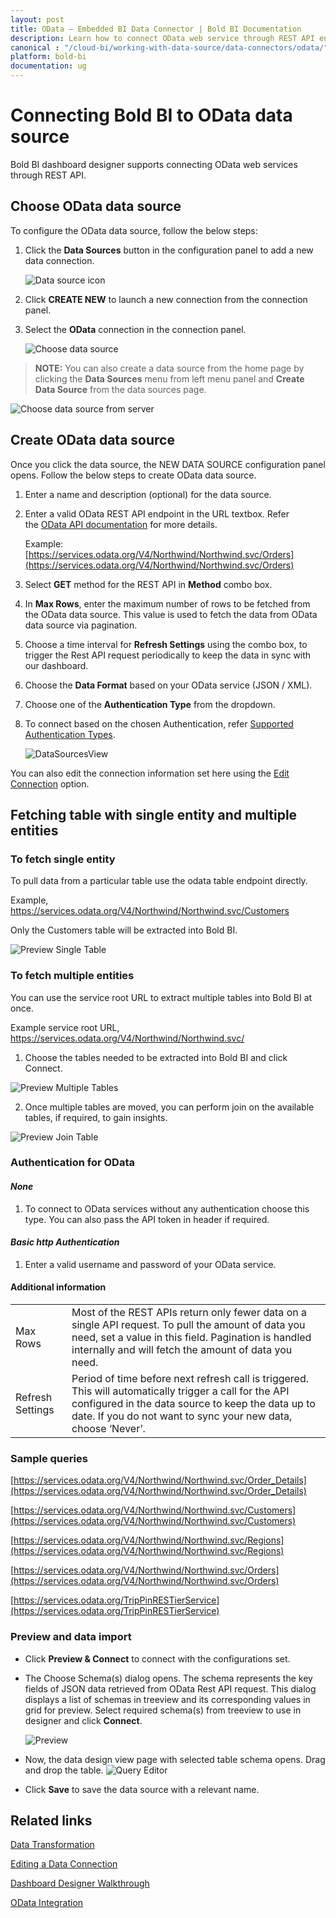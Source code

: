 ```yaml
---
layout: post
title: OData – Embedded BI Data Connector | Bold BI Documentation
description: Learn how to connect OData web service through REST API endpoint with Bold BI Embedded and create data source for dashboard configuration.
canonical : "/cloud-bi/working-with-data-source/data-connectors/odata/"
platform: bold-bi
documentation: ug
---
```


# Connecting Bold BI to OData data source
Bold BI dashboard designer supports connecting OData web services through REST API. 

## Choose OData data source
To configure the OData data source, follow the below steps:
1. Click the **Data Sources** button in the configuration panel to add a new data connection.

   ![Data source icon](/static/assets/embedded/working-with-datasource/data-connectors/images/common/DataSourcesIcon.png)

2. Click **CREATE NEW** to launch a new connection from the connection panel.
3. Select the **OData** connection in the connection panel.

   ![Choose data source](/static/assets/embedded/working-with-datasource/data-connectors/images/OData/ChooseDS.png)

> **NOTE:**  You can also create a data source from the home page by clicking the **Data Sources** menu from left menu panel and **Create Data Source** from the data sources page.

   ![Choose data source from server](/static/assets/embedded/working-with-datasource/data-connectors/images/OData/ChooseDS_server.png)


## Create OData data source
Once you click the data source, the NEW DATA SOURCE configuration panel opens. Follow the below steps to create OData data source.
1. Enter a name and description (optional) for the data source.
2. Enter a valid OData REST API endpoint in the URL textbox. Refer the [OData API documentation](https://www.odata.org/documentation/) for more details.

    Example: [https://services.odata.org/V4/Northwind/Northwind.svc/Orders](https://services.odata.org/V4/Northwind/Northwind.svc/Orders)

3. Select **GET** method for the REST API in **Method** combo box.
4. In **Max Rows**, enter the maximum number of rows to be fetched from the OData data source. This value is used to fetch the data from OData data source via pagination.
5. Choose a time interval for **Refresh Settings** using the combo box, to trigger the Rest API request periodically to keep the data in sync with our dashboard.  
6. Choose the **Data Format** based on your OData service (JSON / XML). 
7. Choose one of the **Authentication Type** from the dropdown.
8. To connect based on the chosen Authentication, refer [Supported Authentication Types](/embedded-bi/working-with-data-source/data-connectors/odata/#authentication-for-odata).

    ![DataSourcesView](/static/assets/embedded/working-with-datasource/data-connectors/images/OData/DataSourcesView.png)

You can also edit the connection information set here using the [Edit Connection](/embedded-bi/working-with-data-source/editing-a-data-connection/) option.

## Fetching table with single entity and multiple entities

### To fetch single entity

To pull data from a particular table use the odata table endpoint directly.

Example, https://services.odata.org/V4/Northwind/Northwind.svc/Customers 

Only the Customers table will be extracted into Bold BI.
 
  ![Preview Single Table ](/static/assets/embedded/working-with-datasource/data-connectors/images/OData/SingleTable.png)
  
### To fetch multiple entities

You can use the service root URL to extract multiple tables into Bold BI at once.

Example service root URL, https://services.odata.org/V4/Northwind/Northwind.svc/

1. Choose the tables needed to be extracted into Bold BI and click Connect.

  ![Preview Multiple Tables ](/static/assets/embedded/working-with-datasource/data-connectors/images/OData/MultipleTables.png)
  
2. Once multiple tables are moved, you can perform join on the available tables, if required, to gain insights. 

  ![Preview Join Table ](/static/assets/embedded/working-with-datasource/data-connectors/images/OData/JoinTable.png)
 
### Authentication for OData 

#### *None*
1. To connect to OData services without any authentication choose this type. You can also pass the API token in header if required.

#### *Basic http Authentication*
1. Enter a valid username and password of your OData service.

#### Additional information
<table width="600">
<tr>
<td>
Max Rows
</td>
<td>
Most of the REST APIs return only fewer data on a single API request. To pull the amount of data you need, set a value in this field.  
Pagination is handled internally and will fetch the amount of data you need.
</td>
</tr>
<tr>
<td>
Refresh Settings
</td>
<td>
Period of time before next refresh call is triggered. This will automatically trigger a call for the API configured in the data source to keep the data up to date. If you do not want to sync your new data, choose ‘Never’.
</td>
</tr>
</table>

### Sample queries

[https://services.odata.org/V4/Northwind/Northwind.svc/Order_Details](https://services.odata.org/V4/Northwind/Northwind.svc/Order_Details)

[https://services.odata.org/V4/Northwind/Northwind.svc/Customers](https://services.odata.org/V4/Northwind/Northwind.svc/Customers)

[https://services.odata.org/V4/Northwind/Northwind.svc/Regions](https://services.odata.org/V4/Northwind/Northwind.svc/Regions)

[https://services.odata.org/V4/Northwind/Northwind.svc/Orders](https://services.odata.org/V4/Northwind/Northwind.svc/Orders)

[https://services.odata.org/TripPinRESTierService](https://services.odata.org/TripPinRESTierService)

### Preview and data import
* Click **Preview & Connect** to connect with the configurations set.
* The Choose Schema(s) dialog opens. The schema represents the key fields of JSON data retrieved from OData Rest API request. This dialog displays a list of schemas in treeview and its corresponding values in grid for preview. Select required schema(s) from treeview to use in designer and click **Connect**.

   ![Preview](/static/assets/embedded/working-with-datasource/data-connectors/images/common/Preview.png)

* Now, the data design view page with selected table schema opens. Drag and drop the table.
   ![Query Editor](/static/assets/embedded/working-with-datasource/data-connectors/images/common/QueryEditor.png)

* Click **Save** to save the data source with a relevant name.

## Related links
[Data Transformation](/embedded-bi/working-with-data-source/transforming-data/joining-table/)

[Editing a Data Connection](/embedded-bi/working-with-data-source/editing-a-data-connection/)   

[Dashboard Designer Walkthrough](/embedded-bi/getting-started/quick-start/)

[OData Integration](https://www.boldbi.com/integrations/odata?utm_source=syncfusion&utm_medium=documentation&utm_campaign=boldbiodataintegration)